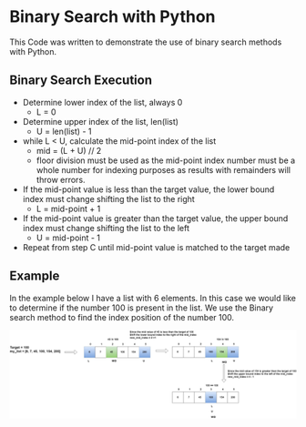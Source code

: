 # Binary Search with Python 


This Code was written to demonstrate the use of binary search methods 
with Python. 

## Binary Search Execution
* Determine lower index of the list, always 0
    * L = 0
* Determine upper index of the list, len(list)
    * U = len(list) - 1
* while L < U, calculate the mid-point index of the list
    * mid = (L + U) // 2 
    * floor division must be used as the mid-point index number must be a whole number for indexing purposes as results with remainders will throw errors. 
* If the mid-point value is less than the  target value, the lower bound index must change shifting the list to the right
    * L = mid-point + 1 
* If the mid-point value is greater than the target value, the upper bound index must change shifting the list to the left
    * U  = mid-point - 1
* Repeat from step C until mid-point value is matched to the target made


## Example

In the example below I have a list with 6 elements. In this case we would like to determine if the number 100 is present in the list. We use the Binary search method 
to find the index position of the number 100. 

![image](https://github.com/byt3-m3/python_bin_search/blob/master/img/Binary%20Searches-Page-1.jpg)
